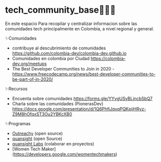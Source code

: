 # tech_community_base👩🏽‍💻
En este espacio Para recopilar y centralizar informacion sobre las comunidades tech principalmente en Colombia, a nivel regional y general.

✨Comunidades
* contribuye al descubrimiento de comunidades https://github.com/colombia-dev/colombia-dev.github.io
* Comunidades en colombia por Ciudad https://colombia-dev.org/meetups
* The Best Developer Communities to Join in 2020 - https://www.freecodecamp.org/news/best-developer-communities-to-be-part-of-in-2020/


✨Recursos
* Encuenta sobre comunidades https://forms.gle/YYvgUSyBLjncbSbQ7
* Charla sobre las comunidades (PionerasDev) https://docs.google.com/presentation/d/1Q6PhfiJqvqPQKpijHRyz-Z9M8hOfqxST3Ou2YBKcXB0

✨Programas
* [Outreachy](https://www.outreachy.org/) (open source)
* [quansight](https://www.quansight.com) (open Source)
* [quansight Labs](https://labs.quansight.org/) (colaborar en proyectos)
* [Women Tech Maker] (https://developers.google.com/womentechmakers)
